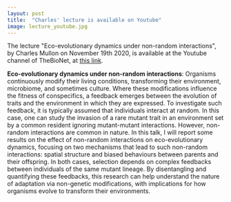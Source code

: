 ```yaml
---
layout: post
title:  "Charles' lecture is available on Youtube"
image: lecture_youtube.jpg
---
```


The lecture "Eco-evolutionary dynamics under non-random interactions", by Charles Mullon on November 19th 2020, is available at the Youtube channel of TheBioNet, at [this link](https://www.youtube.com/watch?v=RhM3eyGC3As).


**Eco-evolutionary dynamics under non-random interactions**: Organisms continuously modify their living conditions, transforming their environment, microbiome, and sometimes culture. Where these modifications influence the fitness of conspecifics, a feedback emerges between the evolution of traits and the environment in which they are expressed. To investigate such feedback, it is typically assumed that individuals interact at random. In this case, one can study the invasion of a rare mutant trait in an environment set by a common resident ignoring mutant-mutant interactions. However, non-random interactions are common in nature. In this talk, I will report some results on the effect of non-random interactions on eco-evolutionary dynamics, focusing on two mechanisms that lead to such non-random interactions: spatial structure and biased behaviours between parents and their offspring. In both cases, selection depends on complex feedbacks between individuals of the same mutant lineage.  By disentangling and quantifying these feedbacks, this research can help understand the nature of adaptation via non-genetic modifications, with implications for how organisms evolve to transform their environments.  

